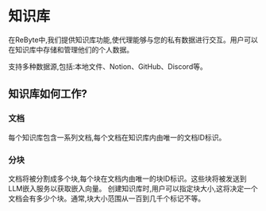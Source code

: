 # 知识库

在ReByte中,我们提供知识库功能,使代理能够与您的私有数据进行交互。用户可以在知识库中存储和管理他们的个人数据。

支持多种数据源,包括:本地文件、Notion、GitHub、Discord等。

## 知识库如何工作?

### 文档

每个知识库包含一系列文档,每个文档在知识库内由唯一的文档ID标识。

### 分块

文档将被分割成多个块,每个块在文档内由唯一的块ID标识。这些块将被发送到LLM嵌入服务以获取嵌入向量。
创建知识库时,用户可以指定块大小,这将决定一个文档会有多少个块。通常,块大小范围从一百到几千个标记不等。
